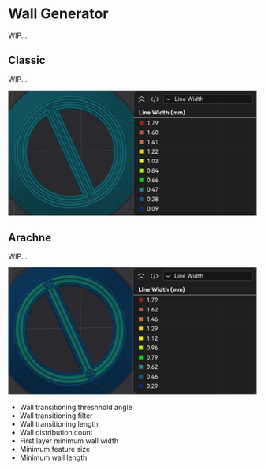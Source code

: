 # Wall Generator

WIP...

## Classic

WIP...

![wallgenerator-classic](https://github.com/SoftFever/OrcaSlicer/blob/main/doc/images/WallGenerator/wallgenerator-classic.png?raw=true)

## Arachne

WIP...

![wallgenerator-arachne](https://github.com/SoftFever/OrcaSlicer/blob/main/doc/images/WallGenerator/wallgenerator-arachne.png?raw=true)

- Wall transitioning threshhold angle
- Wall transitioning filter
- Wall transitioning length
- Wall distribution count
- First layer minimum wall width
- Minimum feature size
- Minimum wall length
